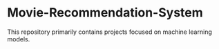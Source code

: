 # Movie-Recommendation-System
This repository primarily contains projects focused on machine learning models.
